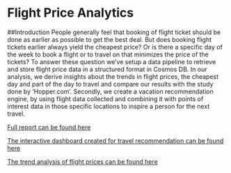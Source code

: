 # Flight Price Analytics
##Introduction
People generally feel that booking of flight ticket should be done as earlier as possible to get the best deal. 
But does booking flight tickets earlier always yield the cheapest price? Or is there a specific day of the week to book 
a flight or to travel on that minimizes the price of the tickets? To answer these question we’ve setup a data pipeline to 
retrieve and store flight price data in a structured format in Cosmos DB. 
In our analysis, we derive insights about the trends in flight prices, the cheapest day and part of the day to travel and 
compare our results with the study done by ‘Hopper.com’. Secondly, we create a vacation recommendation engine, by using flight
data collected and combining it with points of interest data in those specific locations to inspire a person for the next travel.

[Full report can be found here](https://github.com/mathewjamesa/FlightPriceAnalytics/blob/master/Flight%20Analytics%20Report.pdf)

[The interactive dashboard created for travel recommendation can be found here](https://public.tableau.com/profile/mathew.james.athoopallil#!/vizhome/Inspiration_0/Inspiration)

[The trend analysis of flight prices can be found here](https://public.tableau.com/profile/mathew.james.athoopallil#!/vizhome/FlightPriceAnalytics/FlightPriceAnalysis)

